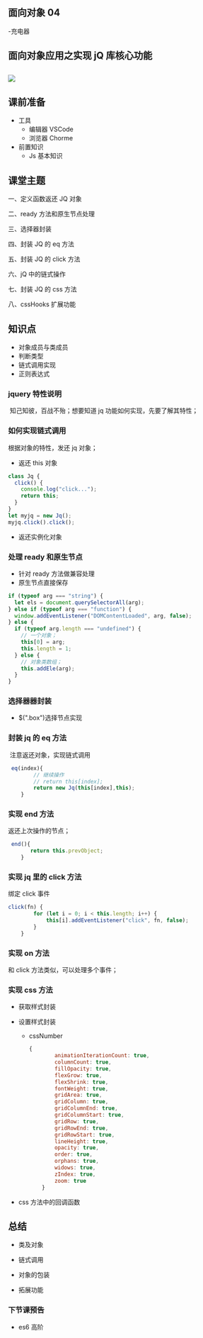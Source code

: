 ## 面向对象 04

-充电器

## 面向对象应用之实现 jQ 库核心功能

## <img src='./assets/logo.png' />

## 课前准备

- 工具
  - 编辑器 VSCode
  - 浏览器 Chorme
- 前置知识
  - Js 基本知识

## 课堂主题

一、定义函数返还 JQ 对象

二、ready 方法和原生节点处理

三、选择器封装

四、封装 JQ 的 eq 方法

五、封装 JQ 的 click 方法

六、jQ 中的链式操作

七、封装 JQ 的 css 方法

八、cssHooks 扩展功能

## 知识点

- 对象成员与类成员
- 判断类型
- 链式调用实现
- 正则表达式

### jquery 特性说明

​ 知己知彼，百战不殆；想要知道 jq 功能如何实现，先要了解其特性；

### 如何实现链式调用

根据对象的特性，发还 jq 对象；

- 返还 this 对象

```js
class Jq {
  click() {
    console.log("click...");
    return this;
  }
}
let myjq = new Jq();
myjq.click().click();
```

- 返还实例化对象

### 处理 ready 和原生节点

- 针对 ready 方法做兼容处理
- 原生节点直接保存

```js
if (typeof arg === "string") {
  let els = document.querySelectorAll(arg);
} else if (typeof arg === "function") {
  window.addEventListener("DOMContentLoaded", arg, false);
} else {
  if (typeof arg.length === "undefined") {
    // 一个对象；
    this[0] = arg;
    this.length = 1;
  } else {
    // 对象类数组；
    this.addEle(arg);
  }
}
```

### 选择器器封装

- \$(".box")选择节点实现

### 封装 jq 的 eq 方法

​ 注意返还对象，实现链式调用

```js
 eq(index){
        // 继续操作
        // return this[index];
        return new Jq(this[index],this);
    }
```

### 实现 end 方法

返还上次操作的节点；

```js
 end(){
       return this.prevObject;
    }
```

### 实现 jq 里的 click 方法

绑定 click 事件

```js
click(fn) {
        for (let i = 0; i < this.length; i++) {
            this[i].addEventListener("click", fn, false);
        }
    }
```

### 实现 on 方法

和 click 方法类似，可以处理多个事件；

### 实现 css 方法

- 获取样式封装

- 设置样式封装

  - cssNumber

    ```js
    {
            animationIterationCount: true,
            columnCount: true,
            fillOpacity: true,
            flexGrow: true,
            flexShrink: true,
            fontWeight: true,
            gridArea: true,
            gridColumn: true,
            gridColumnEnd: true,
            gridColumnStart: true,
            gridRow: true,
            gridRowEnd: true,
            gridRowStart: true,
            lineHeight: true,
            opacity: true,
            order: true,
            orphans: true,
            widows: true,
            zIndex: true,
            zoom: true
        }
    ```

* css 方法中的回调函数

## 总结

- 类及对象

- 链式调用

- 对象的包装

- 拓展功能

### 下节课预告

- es6 高阶
